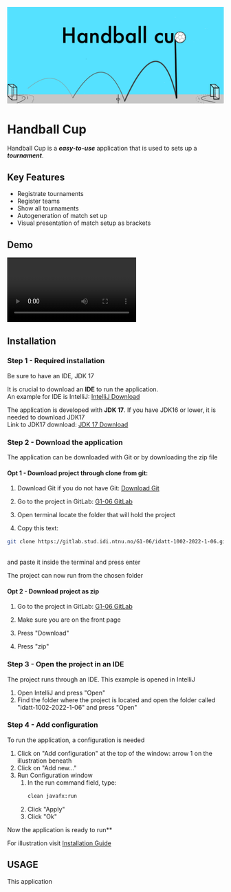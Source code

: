 ![HandballCupLogo](finalprod/src/main/resources/edu/ntnu/idatt1002/g106/handballapp/finalprod/TournamentPictures/Handball_Cup_Logo.png)

# Handball Cup
Handball Cup is a ***easy-to-use*** application that is used to sets up a ***tournament***.

## Key Features
 - Registrate tournaments
 - Register teams
 - Show all tournaments
 - Autogeneration of match set up
 - Visual presentation of match setup as brackets

## Demo
![](finalprod/src/main/resources/edu/ntnu/idatt1002/g106/handballapp/finalprod/TournamentPictures/Siste_utgave.mp4)

## Installation 

### Step 1 - Required installation
Be sure to have an IDE, JDK 17

It is crucial to download an **IDE** to run the application. 
<br>
An example for IDE is IntelliJ:
[IntelliJ Download](https://www.jetbrains.com/help/idea/installation-guide.html)

The application is developed with **JDK 17**. If you have JDK16 or lower, it is needed to download JDK17
<br>
Link to JDK17 download:
[JDK 17 Download](https://www.oracle.com/java/technologies/javase/jdk17-archive-downloads.html)

### Step 2 - Download the application
The application can be downloaded with Git or by downloading the zip file

  #### Opt 1 - Download project through clone from git:
  1. Download Git if you do not have Git: [Download Git](https://git-scm.com/downloads)

  2. Go to the project in GitLab: [G1-06 GitLab](https://gitlab.stud.idi.ntnu.no/G1-06/idatt-1002-2022-1-06)

  3. Open terminal locate the folder that will hold the project

  4. Copy this text: 
  ```bash
  git clone https://gitlab.stud.idi.ntnu.no/G1-06/idatt-1002-2022-1-06.git
  ```

  <br>and paste it inside the terminal and press enter

  The project can now run from the chosen folder

  #### Opt 2 - Download project as zip
  1. Go to the project in GitLab: [G1-06 GitLab](https://gitlab.stud.idi.ntnu.no/G1-06/idatt-1002-2022-1-06)

  2. Make sure you are on the front page

  3. Press "Download"

  4. Press "zip"
### Step 3 - Open the project in an IDE
The project runs through an IDE. This example is opened in IntelliJ 
1. Open IntelliJ and press "Open"
2. Find the folder where the project is located and open the folder called "idatt-1002-2022-1-06" and press "Open"
### Step 4 - Add configuration
To run the application, a configuration is needed
1. Click on "Add configuration" at the top of the window: arrow 1 on the illustration beneath
2. Click on "Add new..."
3. Run Configuration window<br>
   1. In the run command field, type: 
      ```bash
      clean javafx:run
      ```
   2. Click "Apply"<br>
   3. Click "Ok"<br>

Now the application is ready to run**

For illustration visit [Installation Guide](https://gitlab.stud.idi.ntnu.no/G1-06/idatt-1002-2022-1-06/-/wikis/Home/System/Installation%20Guide)

## USAGE
This application 
